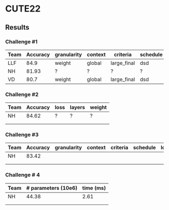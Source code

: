 # CUTE22




## Results

### Challenge #1

|Team| Accuracy  | granularity  | context  |  criteria | schedule | 
|---|---|---|---|---|---|
| LLF  | 84.9  | weight  | global  | large_final  | dsd |
| NH  | 81.93  | ?  | ?  | ?  | ? |
| VD | 80.7  | weight  | global  | large_final  | dsd |



### Challenge #2

|Team| Accuracy  | loss  | layers  | weight |
|---|---|---|---|---|
| NH  | 84.62  | ?  | ?  | ?  |
|   |   |   |   |   |
|   |   |   |   |   |


### Challenge #3

|Team| Accuracy  | granularity  | context  |  criteria | schedule | loss  | layers  | weight |
|---|---|---|---|---| --- | --- | --- | ---| 
| NH  | 83.42  |   |   |   | | | | |
|   |   |   |   |   | | | | |
|   |   |   |   |   | | | | |



### Challenge # 4


|Team| # parameters (10e6) | time (ms)  |
|---|---|---|
| NH  | 44.38  | 2.61 |
|   |   |   |
|   |   |   |
